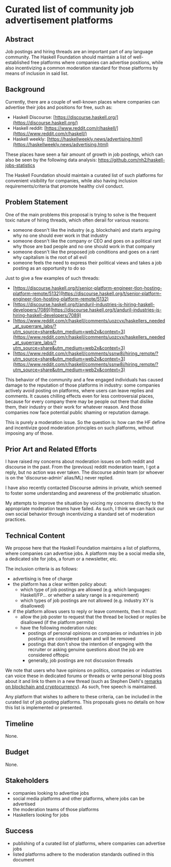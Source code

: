 # Curated list of community job advertisement platforms

## Abstract

Job postings and hiring threads are an important part of any language community. The Haskell Foundation
should maintain a list of well-established free platforms where companies can advertise positions, while
also incentivizing a common moderation standard for those platforms by means of inclusion in said list.

## Background

Currently, there are a couple of well-known places where companies can advertise their jobs and positions for free, such as:

* Haskell Discourse: [https://discourse.haskell.org/](https://discourse.haskell.org/)
* Haskell reddit: [https://www.reddit.com/r/haskell/](https://www.reddit.com/r/haskell/)
* Haskell weekly: [https://haskellweekly.news/advertising.html](https://haskellweekly.news/advertising.html)

These places have seen a fair amount of growth in job postings, which can also be seen by the following
data analysis: https://github.com/nh2/haskell-jobs-statistics

The Haskell Foundation should maintain a curated list of such platforms for convenient visibility
for companies, while also having inclusion requirements/criteria that promote healthy civil conduct.

## Problem Statement

One of the main problems this proposal is trying to solve is the frequent toxic nature of hiring threads,
which often derail for various reasons:

* someone doesn't like the industry (e.g. blockchain) and starts arguing why no one should ever work in that industry
* someone doesn't like the company or CEO and goes on a political rant why those are bad people and no one should work in that company
* someone doesn't like the proposed job conditions and goes on a rant why capitalism is the root of all evil
* someone feels the need to express their political views and takes a job posting as an opportunity to do so

Just to give a few examples of such threads:

* [https://discourse.haskell.org/t/senior-platform-engineer-tlon-hosting-platform-remote/5132](https://discourse.haskell.org/t/senior-platform-engineer-tlon-hosting-platform-remote/5132)
* [https://discourse.haskell.org/t/anduril-industries-is-hiring-haskell-developers/7089](https://discourse.haskell.org/t/anduril-industries-is-hiring-haskell-developers/7089)
* [https://www.reddit.com/r/haskell/comments/uozcvx/haskellers_needed_at_superrare_labs/?utm_source=share&utm_medium=web2x&context=3](https://www.reddit.com/r/haskell/comments/uozcvx/haskellers_needed_at_superrare_labs/?utm_source=share&utm_medium=web2x&context=3)
* [https://www.reddit.com/r/haskell/comments/ssnw8i/hiring_remote/?utm_source=share&utm_medium=web2x&context=3](https://www.reddit.com/r/haskell/comments/ssnw8i/hiring_remote/?utm_source=share&utm_medium=web2x&context=3)

This behavior of the community and a few engaged individuals has caused damage to the reputation of those
platforms in industry: some companies actively avoid posting on platforms, where users can leave replies and comments.
It causes chilling effects even for less controversial places, because for every company there may be people out there
that dislike them, their industry or their work for whatever reason. And those companies now face potential public shaming
or reputation damage.

This is purely a moderation issue. So the question is: how can the HF define and incentivize good moderation principles
on such platforms, without imposing any of those.

## Prior Art and Related Efforts

I have raised my concerns about moderation issues on both reddit and discourse in the past. From the (previous) reddit moderation
team, I got a reply, but no action was ever taken. The discourse admin team (or whoever is on the 'discourse-admin' alias/ML)
never replied.

I have also recently contacted Discourse admins in private, which seemed to foster some understanding and awareness of the problematic
situation.

My attempts to improve the situation by voicing my concerns directly to the appropriate moderation teams have failed.
As such, I think we can hack our own social behavior through incentivizing a standard set of moderation practices.

## Technical Content

We propose here that the Haskell Foundation maintains a list of platforms, where companies can advertise jobs.
A platform may be a social media site, a dedicated site for jobs, a forum or a newsletter, etc.

The inclusion criteria is as follows:

* advertising is free of charge
* the platform has a clear written policy about:
  - which type of job postings are allowed (e.g. which languages: Haskell/FP... or whether a salary range is a requirement)
  - which types of job postings are not allowed (e.g. industry XY is disallowed)
* if the platform allows users to reply or leave comments, then it must:
  - allow the job poster to request that the thread be locked or replies be disallowed (if the platform permits)
  - have the following moderation rules:
    - postings of personal opinions on companies or industries in job postings are considered spam and will be removed
    - postings that don't show the intention of engaging with the recruiter or asking genuine questions about the job are considered offtopic
	- generally, job postings are not discussion threads

We note that users who have opinions on politics, companies or industries can voice these in dedicated forums or threads or write personal
blog posts about it and link to them in a new thread (such as Stephen Diehl's [remarks on blockchain and cryptocurrency](https://www.stephendiehl.com/posts/crypto.html)).
As such, free speech is maintained.

Any platform that wishes to adhere to these criteria, can be included in the curated list of job posting platforms.
This proposals gives no details on how this list is implemented or presented.

## Timeline

None.

## Budget

None.

## Stakeholders

* companies looking to advertise jobs
* social media platforms and other platforms, where jobs can be advertised
* the moderation teams of those platforms
* Haskellers looking for jobs

## Success

* publishing of a curated list of platforms, where companies can advertise jobs
* listed platforms adhere to the moderation standards outlined in this document

